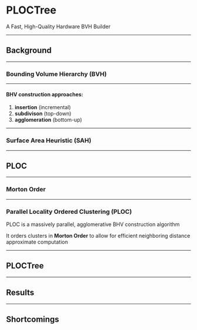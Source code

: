 # PLOCTree
A Fast, High-Quality Hardware BVH Builder

---

## Background

---

### Bounding Volume Hierarchy (BVH)

<!-- What is the current problem? -->

---

#### BHV construction approaches:

1. **insertion** (incremental)
2. **subdivison** (top-down)
3. **agglomeration** (bottom-up)

<!-- bla bla -->

---

### Surface Area Heuristic (SAH)

<!-- -->

---

## PLOC

---

### Morton Order

<!-- quick explanation for those who don't know -->

---


### Parallel Locality Ordered Clustering (PLOC)

PLOC is a massively parallel, agglomerative BHV construction algorithm

It orders clusters in **Morton Order** to allow for efficient neighboring distance approximate computation


<!-- -->

---

## PLOCTree


<!-- How solution works (original contributions) -->

---

## Results

<!-- -->

---

## Shortcomings


<!-- what does not work -->